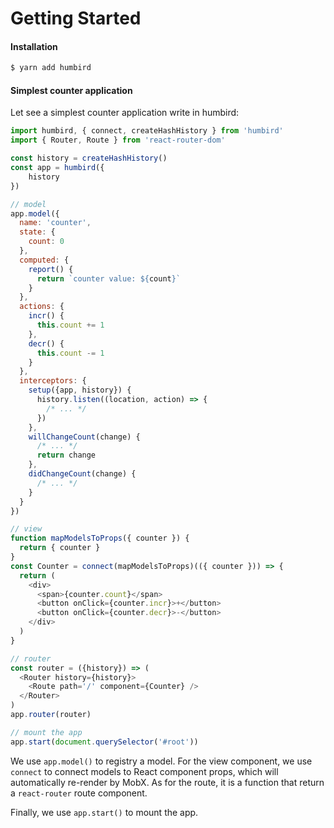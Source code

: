 # Getting Started

#### Installation

```bash
$ yarn add humbird
```

#### Simplest counter application

Let see a simplest counter application write in humbird:

```js
import humbird, { connect, createHashHistory } from 'humbird'
import { Router, Route } from 'react-router-dom'

const history = createHashHistory()
const app = humbird({
    history
})

// model
app.model({
  name: 'counter',
  state: {
    count: 0
  },
  computed: {
    report() {
      return `counter value: ${count}`
    }
  },
  actions: {
    incr() {
      this.count += 1
    },
    decr() {
      this.count -= 1
    }
  },
  interceptors: {
    setup({app, history}) {
      history.listen((location, action) => {
        /* ... */
      })
    },
    willChangeCount(change) {
      /* ... */
      return change
    },
    didChangeCount(change) {
      /* ... */
    }
  }
})

// view
function mapModelsToProps({ counter }) {
  return { counter }
}
const Counter = connect(mapModelsToProps)(({ counter })) => {
  return (
    <div>
      <span>{counter.count}</span>
      <button onClick={counter.incr}>+</button>
      <button onClick={counter.decr}>-</button>
    </div>
  )
}

// router
const router = ({history}) => (
  <Router history={history}>
    <Route path='/' component={Counter} />
  </Router>
)
app.router(router)

// mount the app
app.start(document.querySelector('#root'))
```

We use `app.model()` to registry a model. For the view component, we use `connect` to connect models to React component props, which will automatically re-render by MobX. As for the route, it is a function that return a `react-router` route component.

Finally, we use `app.start()` to mount the app.
